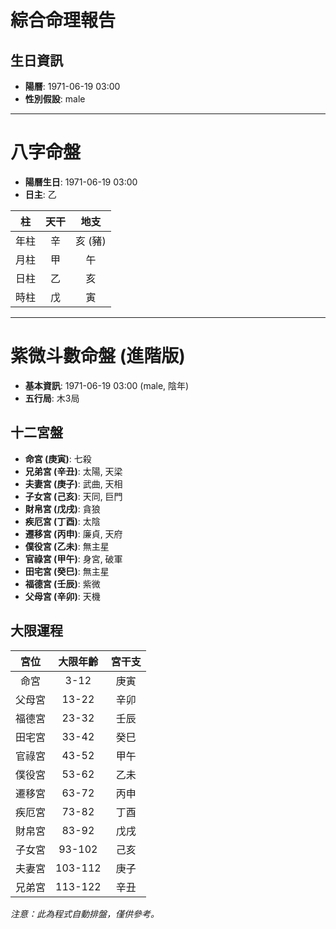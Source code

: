 # 綜合命理報告

## 生日資訊
- **陽曆**: 1971-06-19 03:00
- **性別假設**: male

---

# 八字命盤

- **陽曆生日**: 1971-06-19 03:00
- **日主**: 乙

| 柱 | 天干 | 地支 |
|:---:|:---:|:---:|
| 年柱 | 辛 | 亥 (豬) |
| 月柱 | 甲 | 午 |
| 日柱 | 乙 | 亥 |
| 時柱 | 戊 | 寅 |

---

# 紫微斗數命盤 (進階版)

- **基本資訊**: 1971-06-19 03:00 (male, 陰年)
- **五行局**: 木3局

## 十二宮盤

- **命宮 (庚寅)**: 七殺
- **兄弟宮 (辛丑)**: 太陽, 天梁
- **夫妻宮 (庚子)**: 武曲, 天相
- **子女宮 (己亥)**: 天同, 巨門
- **財帛宮 (戊戌)**: 貪狼
- **疾厄宮 (丁酉)**: 太陰
- **遷移宮 (丙申)**: 廉貞, 天府
- **僕役宮 (乙未)**: 無主星
- **官祿宮 (甲午)**: 身宮, 破軍
- **田宅宮 (癸巳)**: 無主星
- **福德宮 (壬辰)**: 紫微
- **父母宮 (辛卯)**: 天機

## 大限運程

| 宮位 | 大限年齡 | 宮干支 |
|:---:|:---:|:---:|
| 命宮 | 3-12 | 庚寅 |
| 父母宮 | 13-22 | 辛卯 |
| 福德宮 | 23-32 | 壬辰 |
| 田宅宮 | 33-42 | 癸巳 |
| 官祿宮 | 43-52 | 甲午 |
| 僕役宮 | 53-62 | 乙未 |
| 遷移宮 | 63-72 | 丙申 |
| 疾厄宮 | 73-82 | 丁酉 |
| 財帛宮 | 83-92 | 戊戌 |
| 子女宮 | 93-102 | 己亥 |
| 夫妻宮 | 103-112 | 庚子 |
| 兄弟宮 | 113-122 | 辛丑 |

*注意：此為程式自動排盤，僅供參考。*
